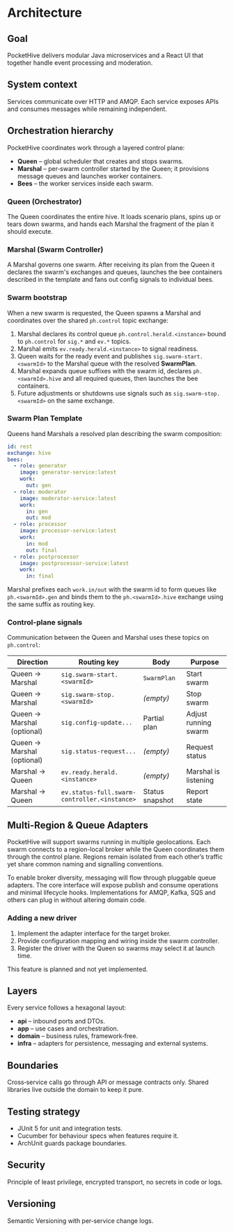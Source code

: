 # Architecture

## Goal
PocketHive delivers modular Java microservices and a React UI that together handle event processing and moderation.

## System context
Services communicate over HTTP and AMQP. Each service exposes APIs and consumes messages while remaining independent.

## Orchestration hierarchy
PocketHive coordinates work through a layered control plane:

- **Queen** – global scheduler that creates and stops swarms.
- **Marshal** – per‑swarm controller started by the Queen; it provisions message queues and launches worker containers.
- **Bees** – the worker services inside each swarm.

### Queen (Orchestrator)
The Queen coordinates the entire hive. It loads scenario plans, spins up or tears down swarms, and hands each Marshal the fragment of the plan it should execute.

### Marshal (Swarm Controller)
A Marshal governs one swarm. After receiving its plan from the Queen it declares the swarm's exchanges and queues, launches the bee containers described in the template and fans out config signals to individual bees.

### Swarm bootstrap
When a new swarm is requested, the Queen spawns a Marshal and coordinates over the shared `ph.control` topic exchange:

1. Marshal declares its control queue `ph.control.herald.<instance>` bound to `ph.control` for `sig.*` and `ev.*` topics.
2. Marshal emits `ev.ready.herald.<instance>` to signal readiness.
3. Queen waits for the ready event and publishes `sig.swarm-start.<swarmId>` to the Marshal queue with the resolved **SwarmPlan**.
4. Marshal expands queue suffixes with the swarm id, declares `ph.<swarmId>.hive` and all required queues, then launches the bee containers.
5. Future adjustments or shutdowns use signals such as `sig.swarm-stop.<swarmId>` on the same exchange.

### Swarm Plan Template
Queens hand Marshals a resolved plan describing the swarm composition:

```yaml
id: rest
exchange: hive
bees:
  - role: generator
    image: generator-service:latest
    work:
      out: gen
  - role: moderator
    image: moderator-service:latest
    work:
      in: gen
      out: mod
  - role: processor
    image: processor-service:latest
    work:
      in: mod
      out: final
  - role: postprocessor
    image: postprocessor-service:latest
    work:
      in: final
```

Marshal prefixes each `work.in/out` with the swarm id to form queues like `ph.<swarmId>.gen` and binds them to the `ph.<swarmId>.hive` exchange using the same suffix as routing key.

### Control-plane signals
Communication between the Queen and Marshal uses these topics on `ph.control`:

| Direction | Routing key | Body | Purpose |
|-----------|-------------|------|---------|
| Queen → Marshal | `sig.swarm-start.<swarmId>` | `SwarmPlan` | Start swarm |
| Queen → Marshal | `sig.swarm-stop.<swarmId>` | _(empty)_ | Stop swarm |
| Queen → Marshal (optional) | `sig.config-update...` | Partial plan | Adjust running swarm |
| Queen → Marshal (optional) | `sig.status-request...` | _(empty)_ | Request status |
| Marshal → Queen | `ev.ready.herald.<instance>` | _(empty)_ | Marshal is listening |
| Marshal → Queen | `ev.status-full.swarm-controller.<instance>` | Status snapshot | Report state |

## Multi-Region & Queue Adapters
PocketHive will support swarms running in multiple geolocations. Each swarm connects to a region-local broker while the Queen coordinates them through the control plane. Regions remain isolated from each other’s traffic yet share common naming and signalling conventions.

To enable broker diversity, messaging will flow through pluggable queue adapters. The core interface will expose publish and consume operations and minimal lifecycle hooks. Implementations for AMQP, Kafka, SQS and others can plug in without altering domain code.

### Adding a new driver
1. Implement the adapter interface for the target broker.
2. Provide configuration mapping and wiring inside the swarm controller.
3. Register the driver with the Queen so swarms may select it at launch time.

This feature is planned and not yet implemented.

## Layers
Every service follows a hexagonal layout:
- **api** – inbound ports and DTOs.
- **app** – use cases and orchestration.
- **domain** – business rules, framework‑free.
- **infra** – adapters for persistence, messaging and external systems.

## Boundaries
Cross‑service calls go through API or message contracts only. Shared libraries live outside the domain to keep it pure.

## Testing strategy
- JUnit 5 for unit and integration tests.
- Cucumber for behaviour specs when features require it.
- ArchUnit guards package boundaries.

## Security
Principle of least privilege, encrypted transport, no secrets in code or logs.

## Versioning
Semantic Versioning with per‑service change logs.
